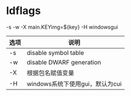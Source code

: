 # ldflags

-s -w -X main.KEYimg=${key} -H windowsgui

| 选项 | 说明                            |
| ---- | ------------------------------- |
| -s   | disable symbol table            |
| -w   | disable DWARF generation        |
| -X   | 根据包名赋值变量                |
| -H   | windows系统下使用gui，默认为cui |

